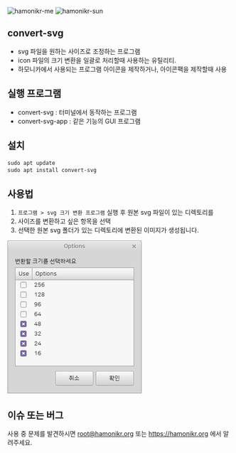 ![hamonikr-me](https://img.shields.io/badge/hamonikr-me-orange)
![hamonikr-sun](https://img.shields.io/badge/hamonikr-sun-green)

## convert-svg

- svg 파일을 원하는 사이즈로 조정하는 프로그램
- icon 파일의 크기 변환을 일괄로 처리할때 사용하는 유틸리티.
- 하모니카에서 사용되는 프로그램 아이콘을 제작하거나, 아이콘팩을 제작할때 사용

## 실행 프로그램
 * convert-svg : 터미널에서 동작하는 프로그램
 * convert-svg-app : 같은 기능의 GUI 프로그램

## 설치
```
sudo apt update
sudo apt install convert-svg
```

## 사용법
1) `프로그램 > svg 크기 변환 프로그램` 실행 후 원본 svg 파일이 있는 디렉토리를
2) 사이즈를 변환하고 싶은 항목을 선택
3) 선택한 원본 svg 폴더가 있는 디렉토리에 변환된 이미지가 생성됩니다. 

![screen1](doc/screen1.png)

## 이슈 또는 버그
 사용 중 문제를 발견하시면 root@hamonikr.org 또는 https://hamonikr.org 에서 알려주세요.
